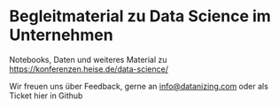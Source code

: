 # Begleitmaterial zu Data Science im Unternehmen

Notebooks, Daten und weiteres Material zu https://konferenzen.heise.de/data-science/

Wir freuen uns über Feedback, gerne an info@datanizing.com oder als Ticket hier in Github

